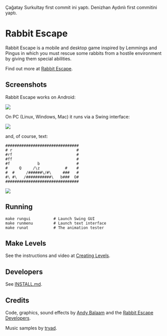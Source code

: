 
Çağatay Surkultay first commit ini yaptı. 
Denizhan Aydınlı first commitini yaptı.

Rabbit Escape
=============

Rabbit Escape is a mobile and desktop game inspired by Lemmings
and Pingus in which you must rescue some rabbits from a hostile
environment by giving them special abilities.

Find out more at [Rabbit Escape](http://artificialworlds.net/rabbit-escape).

Screenshots
-----------

Rabbit Escape works on Android:

![](https://raw.githubusercontent.com/andybalaam/rabbit-escape/master/doc/rabbitescape-android.png)

On PC (Linux, Windows, Mac) it runs via a Swing interface:

![](https://raw.githubusercontent.com/andybalaam/rabbit-escape/master/doc/minilevel/rabbitescape-minilevel.gif)

and, of course, text:

    ################################
    # r                            #
    #rf                            #
    #ff                            #
    #f            b                #
    #     Q     /\z           #    #
    #  #     /######\/#\     ###   #
    #\ #\   /###########\   b###  O#
    ################################

![](https://raw.githubusercontent.com/andybalaam/rabbit-escape/master/doc/minilevel/rabbitescape-minilevel-text.gif)

Running
-------

    make rungui          # Launch Swing GUI
    make runmenu         # Launch text interface
    make runat           # The animation tester

Make Levels
-----------

See the instructions and video at [Creating Levels](http://artificialworlds.net/rabbit-escape/create-levels.html).

Developers
----------

See [INSTALL.md](https://github.com/andybalaam/rabbit-escape/blob/master/INSTALL.md).

Credits
-------

Code, graphics, sound effects by [Andy Balaam](http://www.artificialworlds.net) and the [Rabbit Escape Developers](https://github.com/andybalaam/rabbit-escape/graphs/contributors).

Music samples by [tryad](http://tryad.org/).

